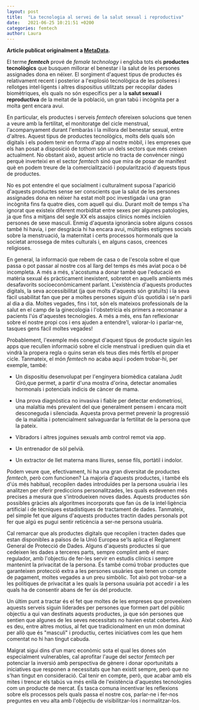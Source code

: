 ```yaml
---
layout: post
title:  "La tecnologia al servei de la salut sexual i reproductiva"
date:   2021-06-25 10:21:51 +0200
categories: femtech 
author: Laura
---
```


**Article publicat originalment a [MetaData](https://www.metadata.cat/opinio/820/tecnologia-salut-sexual-reproductiva-laura-ventosa-andreu).**

El terme ***femtech*** prové de *female technology* i engloba tots els **productes tecnològics** que busquen millorar el benestar i la salut de les persones assignades dona en néixer. El sorgiment d'aquest tipus de productes és relativament recent i posterior a l'explosió tecnològica de les polseres i rellotges intel·ligents i altres dispositius utilitzats per recopilar dades biomètriques, els quals no són específics per a la **salut sexual i reproductiva** de la meitat de la població, un gran tabú i incògnita per a molta gent encara avui.

En particular, els productes i serveis *femtech* ofereixen solucions que tenen a veure amb la fertilitat, el monitoratge del cicle menstrual, l'acompanyament durant l'embaràs i la millora del benestar sexual, entre d'altres. Aquest tipus de productes tecnològics, molts dels quals són digitals i els podem tenir en forma d'app al nostre mòbil, i les empreses que els han posat a disposició de tothom són un dels sectors que més creixen actualment. No obstant això, aquest article no tracta de convèncer ningú perquè inverteixi en el sector *femtech* sinó que mira de posar de manifest què en podem treure de la comercialització i popularització d'aquests tipus de productes.

No es pot entendre el que socialment i culturalment suposa l'aparició d'aquests productes sense ser conscients que la salut de les persones assignades dona en néixer ha estat molt poc investigada i una gran incògnita fins fa quatre dies, com aquell qui diu. Durant molt de temps s'ha ignorat que existeix diferent morbiditat entre sexes per algunes patologies, ja que fins a mitjans del segle XX els assajos clínics només incloïen persones de sexe masculí. Enmig d'aquesta ignorància sobre alguns cossos també hi havia, i per desgràcia hi ha encara avui, múltiples estigmes socials sobre la menstruació, la maternitat i certs processos hormonals que la societat arrossega de mites culturals i, en alguns casos, creences religioses.

En general, la informació que rebem de casa o de l'escola sobre el que passa o pot passar al nostre cos al llarg del temps és més aviat poca o bé incompleta. A més a més, s'acostuma a donar també que l'educació en matèria sexual és pràcticament inexistent, sobretot en aquells ambients més desafavorits socioeconòmicament parlant. L'existència d'aquests productes digitals, la seva accessibilitat (ja que molts d'aquests són gratuïts) i la seva fàcil usabilitat fan que per a moltes persones siguin d'ús quotidià i se'n parli al dia a dia. Moltes vegades, fins i tot, són els mateixos professionals de la salut en el camp de la ginecologia i l'obstetrícia els primers a recomanar a pacients l'ús d'aquestes tecnologies. A més a més, ens fan reflexionar sobre el nostre propi cos i ens ajuden a entendre'l, valorar-lo i parlar-ne, tasques gens fàcil moltes vegades!

Probablement, l'exemple més conegut d'aquest tipus de producte siguin les apps que recullen informació sobre el cicle menstrual i prediuen quin dia et vindrà la propera regla o quins seran els teus dies més fèrtils el proper cicle. Tanmateix, el món *femtech* no acaba aquí i podem trobar-hi, per exemple, també:

- Un dispositiu desenvolupat per l'enginyera biomèdica catalana Judit Giró,que permet, a partir d'una mostra d'orina, detectar anomalies hormonals i potencials indicis de càncer de mama.

- Una prova diagnòstica no invasiva i fiable per detectar endometriosi, una malaltia més prevalent del que generalment pensem i encara molt desconeguda i silenciada. Aquesta prova permet prevenir la progressió de la malaltia i potencialment salvaguardar la fertilitat de la persona que la pateix.

- Vibradors i altres joguines sexuals amb control remot via app.

- Un entrenador de sòl pelvià.

- Un extractor de llet materna mans lliures, sense fils, portàtil i indolor.

Podem veure que, efectivament, hi ha una gran diversitat de productes *femtech*, però com funcionen? La majoria d'aquests productes, i també els d'ús més habitual, recopilen dades introduïdes per la persona usuària i les analitzen per oferir prediccions personalitzades, les quals esdevenen més precises a mesura que s'introdueixen noves dades. Aquests productes són possibles gràcies als algoritmes incorporats que fan ús de la intel·ligència artificial i de
tècniques estadístiques de tractament de dades. Tanmateix, pel simple fet que alguns d'aquests productes tractin dades personals pot fer que algú es pugui sentir reticència a ser-ne persona usuària.

Cal remarcar que als productes digitals que recopilen i tracten dades que estan disponibles a països de la Unió Europea se'ls aplica el Reglament General de Protecció de Dades. Alguns d'aquests productes sí que cedeixen les dades a terceres parts, sempre complint amb el marc regulador, amb l'objectiu de fer-les servir en estudis clínics i sempre mantenint la privacitat de la persona. És també comú trobar productes que garanteixen protecció extra a les persones usuàries que tenen un compte de pagament, moltes vegades a un preu simbòlic. Tot això pot trobar-se a les polítiques de privacitat a les quals la persona usuària pot accedir i a les quals ha de consentir abans de fer ús del producte.

Un últim punt a tractar és el fet que moltes de les empreses que proveeixen aquests serveis siguin liderades per persones que formen part del públic objectiu a qui van destinats aquests productes, ja que són persones que sentien que algunes de les seves necessitats no havien estat cobertes. Això es deu, entre altres motius, al fet que tradicionalment en un món dominat per allò que és "masculí" i productiu, certes iniciatives com les que hem comentat no hi han tingut cabuda.

Malgrat sigui dins d'un marc econòmic sota el qual les dones són especialment vulnerables, cal aprofitar l'auge del sector *femtech* per potenciar la inversió amb perspectiva de gènere i donar oportunitats a iniciatives que responen a necessitats que han existit sempre, però que no s'han tingut en consideració. Cal tenir en compte, però, que acabar amb els mites i trencar els tabús va més enllà de l'existència d'aquestes tecnologies com un producte de
mercat. És tasca comuna incentivar les reflexions sobre els processos pels quals passa el nostre cos, parlar-ne i fer-nos preguntes en veu alta amb l'objectiu de visibilitzar-los i normalitzar-los.